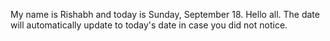 My name is Rishabh and today is Sunday, September 18. Hello all. The date will automatically update to today's date in case you did not notice.
